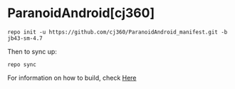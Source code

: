 ParanoidAndroid[cj360]
===============

    repo init -u https://github.com/cj360/ParanoidAndroid_manifest.git -b jb43-sm-4.7

Then to sync up:

    repo sync

For information on how to build, check [Here](https://github.com/ParanoidAndroid/paranoid)
